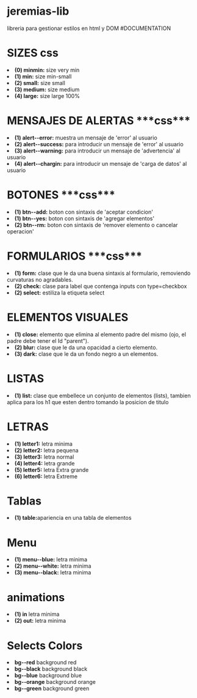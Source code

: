 # jeremias-lib
libreria para gestionar estilos en html y DOM
#DOCUMENTATION




<h1>SIZES css</h1>

<li><strong>(0) minmin:</strong> size very min</li>
<li><strong>(1) min:</strong> size min-small</li>
<li><strong>(2) small:</strong> size small</li>
<li><strong>(3) medium:</strong> size medium</li>
<li><strong>(4) large:</strong> size large 100%</li>




<h1>MENSAJES DE ALERTAS
***css***</h1>

<li><strong>(1) alert--error:</strong> muestra un mensaje de 'error' al usuario</li>
<li><strong>(2) alert--success:</strong> para introducir un mensaje de 'error' al usuario</li>
<li><strong>(3) alert--warning:</strong> para introducir un mensaje de 'advertencia' al usuario</li>
<li><strong>(4) alert--chargin:</strong> para introducir un mensaje de 'carga de datos' al usuario</li>

<h1>BOTONES
***css***</h1>

<li><strong>(1) btn--add:</strong> boton con sintaxis de 'aceptar condicion'</li>
<li><strong>(1) btn--yes:</strong> boton con sintaxis de 'agregar elementos'</li>
<li><strong>(2) btn--rm:</strong> boton con sintaxis de 'remover elemento o cancelar operacion'</li>
 
<h1>FORMULARIOS
***css***</h1>

<li><strong>(1) form:</strong> clase que le da una buena sintaxis al formulario, removiendo curvaturas no agradables.</li>


 <li><strong>(2) check:</strong> clase para label que contenga inputs con type=checkbox</li>
 
  <li><strong>(2) select:</strong> estiliza la etiqueta select</li>
 
<h1>ELEMENTOS VISUALES</h1>

<li><strong>(1) close:</strong> elemento que elimina al elemento padre del mismo (ojo, el padre debe tener el Id "parent").</li>

<li><strong>(2) blur:</strong> clase que le da una opacidad a cierto elemento.</li>

<li><strong>(3) dark:</strong> clase que le da un fondo negro a un elementos.</li>
 
<h1>LISTAS</h1>

<li><strong>(1) list:</strong> clase que embellece un conjunto de elementos (lists), tambien aplica para los h1 que esten dentro tomando la posicion de titulo</li>


<h1>LETRAS</h1>

<li><strong>(1) letter1:</strong> letra minima</li>
<li><strong>(2) letter2:</strong> letra pequena</li>
<li><strong>(3) letter3:</strong> letra normal</li>
<li><strong>(4) letter4:</strong> letra grande</li>
<li><strong>(5) letter5:</strong> letra Extra grande</li>
<li><strong>(6) letter6:</strong> letra Extreme</li>


<h1>Tablas</h1>

<li><strong>(1) table:</strong>apariencia en una tabla de elementos</li>



<h1>Menu</h1>

<li><strong>(1) menu--blue:</strong> letra minima</li>

<li><strong>(2) menu--white:</strong> letra minima</li>

<li><strong>(3) menu--black:</strong> letra minima</li>
 


<h1>animations</h1>

<li><strong>(1) in</strong> letra minima</li>

<li><strong>(2) out:</strong> letra minima</li>


<h1>Selects Colors</h1>

<li><strong>bg--red</strong> background red</li>
<li><strong>bg--black</strong> background black</li>
<li><strong>bg--blue</strong> background blue</li>
<li><strong>bg--orange</strong> background orange</li>
<li><strong>bg--green</strong> background green</li>